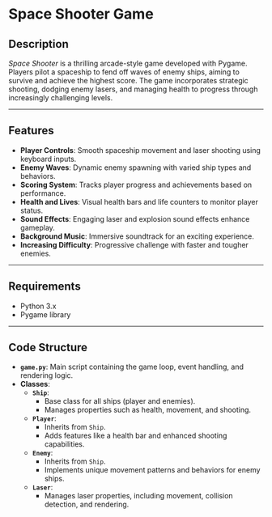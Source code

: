 # Space Shooter Game

## **Description**

*Space Shooter* is a thrilling arcade-style game developed with Pygame. Players pilot a spaceship to fend off waves of enemy ships, aiming to survive and achieve the highest score. The game incorporates strategic shooting, dodging enemy lasers, and managing health to progress through increasingly challenging levels.

---

## **Features**

- **Player Controls**: Smooth spaceship movement and laser shooting using keyboard inputs.
- **Enemy Waves**: Dynamic enemy spawning with varied ship types and behaviors.
- **Scoring System**: Tracks player progress and achievements based on performance.
- **Health and Lives**: Visual health bars and life counters to monitor player status.
- **Sound Effects**: Engaging laser and explosion sound effects enhance gameplay.
- **Background Music**: Immersive soundtrack for an exciting experience.
- **Increasing Difficulty**: Progressive challenge with faster and tougher enemies.

---

## **Requirements**

- Python 3.x
- Pygame library

---
## **Code Structure**

- **`game.py`**: Main script containing the game loop, event handling, and rendering logic.
- **Classes**:
  - **`Ship`**:
    - Base class for all ships (player and enemies).
    - Manages properties such as health, movement, and shooting.
  - **`Player`**:
    - Inherits from `Ship`.
    - Adds features like a health bar and enhanced shooting capabilities.
  - **`Enemy`**:
    - Inherits from `Ship`.
    - Implements unique movement patterns and behaviors for enemy ships.
  - **`Laser`**:
    - Manages laser properties, including movement, collision detection, and rendering.
